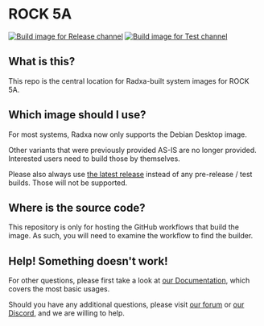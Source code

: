 # ROCK 5A
[![Build image for Release channel](https://github.com/radxa-build/rock-5a/actions/workflows/build.yaml/badge.svg)](https://github.com/radxa-build/rock-5a/actions/workflows/build.yaml) [![Build image for Test channel](https://github.com/radxa-build/rock-5a/actions/workflows/test.yaml/badge.svg)](https://github.com/radxa-build/rock-5a/actions/workflows/test.yaml)

## What is this?

This repo is the central location for Radxa-built system images for ROCK 5A.

## Which image should I use?

For most systems, Radxa now only supports the Debian Desktop image.

Other variants that were previously provided AS-IS are no longer provided. Interested users need to build those by themselves.

Please also always use [the latest release](https://github.com/radxa-build/rock-5a/releases/latest) instead of any pre-release / test builds. Those will not be supported.

## Where is the source code?

This repository is only for hosting the GitHub workflows that build the image. As such, you will need to examine the workflow to find the builder.

## Help! Something doesn't work!

For other questions, please first take a look at [our Documentation](https://docs.radxa.com), which covers the most basic usages.

Should you have any additional questions, please visit [our forum](https://forum.radxa.com/) or [our Discord](https://rock.sh/go), and we are willing to help.
